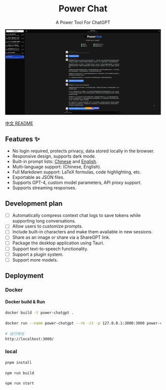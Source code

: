 <div align="center">

<h1 align="center">Power Chat</h1>

A Power Tool For ChatGPT

![home](https://raw.githubusercontent.com/youngle316/picg/main/20230810143834.png)
</div>

[中文 README](./README-CN.md)

## Features ✨

- No login required, protects privacy, data stored locally in the browser.
- Responsive design, supports dark mode.
- Built-in prompt lists: [Chinese](https://github.com/PlexPt/awesome-chatgpt-prompts-zh) and [English](https://github.com/f/awesome-chatgpt-prompts).
- Multi-language support: (Chinese, English).
- Full Markdown support: LaTeX formulas, code highlighting, etc.
- Exportable as JSON files.
- Supports GPT-4, custom model parameters, API proxy support.
- Supports streaming responses.

## Development plan

- [ ] Automatically compress context chat logs to save tokens while supporting long conversations.
- [ ] Allow users to customize prompts.
- [ ] Include built-in characters and make them available in new sessions.
- [ ] Share as an image or share via a ShareGPT link.
- [ ] Package the desktop application using Tauri.
- [ ] Support text-to-speech functionality.
- [ ] Support a plugin system.
- [ ] Support more models.

## Deployment

### Docker

#### Docker build & Run

```bash
docker build -t power-chatgpt .

docker run --name power-chatgpt --rm -it -p 127.0.0.1:3000:3000 power-chatgpt

# 运行地址
http://localhost:3000/
````

### local

```bash
pnpm install

npm run build

npm run start
```
